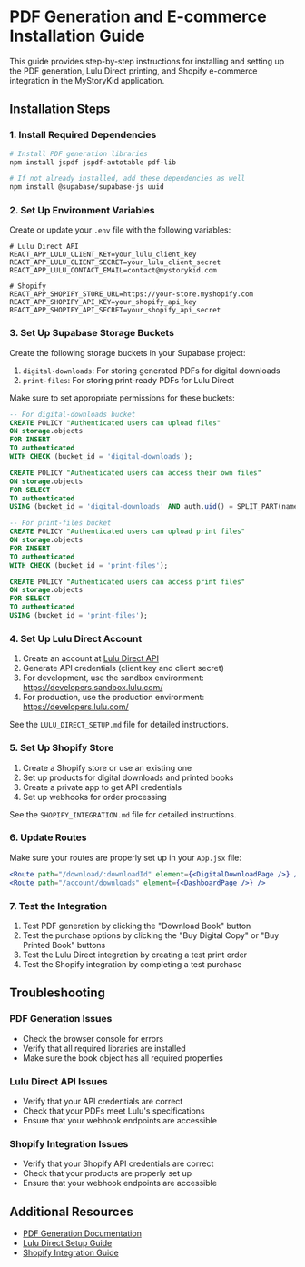 # PDF Generation and E-commerce Installation Guide

This guide provides step-by-step instructions for installing and setting up the PDF generation, Lulu Direct printing, and Shopify e-commerce integration in the MyStoryKid application.

## Installation Steps

### 1. Install Required Dependencies

```bash
# Install PDF generation libraries
npm install jspdf jspdf-autotable pdf-lib

# If not already installed, add these dependencies as well
npm install @supabase/supabase-js uuid
```

### 2. Set Up Environment Variables

Create or update your `.env` file with the following variables:

```
# Lulu Direct API
REACT_APP_LULU_CLIENT_KEY=your_lulu_client_key
REACT_APP_LULU_CLIENT_SECRET=your_lulu_client_secret
REACT_APP_LULU_CONTACT_EMAIL=contact@mystorykid.com

# Shopify
REACT_APP_SHOPIFY_STORE_URL=https://your-store.myshopify.com
REACT_APP_SHOPIFY_API_KEY=your_shopify_api_key
REACT_APP_SHOPIFY_API_SECRET=your_shopify_api_secret
```

### 3. Set Up Supabase Storage Buckets

Create the following storage buckets in your Supabase project:

1. `digital-downloads`: For storing generated PDFs for digital downloads
2. `print-files`: For storing print-ready PDFs for Lulu Direct

Make sure to set appropriate permissions for these buckets:

```sql
-- For digital-downloads bucket
CREATE POLICY "Authenticated users can upload files"
ON storage.objects
FOR INSERT
TO authenticated
WITH CHECK (bucket_id = 'digital-downloads');

CREATE POLICY "Authenticated users can access their own files"
ON storage.objects
FOR SELECT
TO authenticated
USING (bucket_id = 'digital-downloads' AND auth.uid() = SPLIT_PART(name, '/', 1)::uuid);

-- For print-files bucket
CREATE POLICY "Authenticated users can upload print files"
ON storage.objects
FOR INSERT
TO authenticated
WITH CHECK (bucket_id = 'print-files');

CREATE POLICY "Authenticated users can access print files"
ON storage.objects
FOR SELECT
TO authenticated
USING (bucket_id = 'print-files');
```

### 4. Set Up Lulu Direct Account

1. Create an account at [Lulu Direct API](https://developers.lulu.com/)
2. Generate API credentials (client key and client secret)
3. For development, use the sandbox environment: https://developers.sandbox.lulu.com/
4. For production, use the production environment: https://developers.lulu.com/

See the `LULU_DIRECT_SETUP.md` file for detailed instructions.

### 5. Set Up Shopify Store

1. Create a Shopify store or use an existing one
2. Set up products for digital downloads and printed books
3. Create a private app to get API credentials
4. Set up webhooks for order processing

See the `SHOPIFY_INTEGRATION.md` file for detailed instructions.

### 6. Update Routes

Make sure your routes are properly set up in your `App.jsx` file:

```jsx
<Route path="/download/:downloadId" element={<DigitalDownloadPage />} />
<Route path="/account/downloads" element={<DashboardPage />} />
```

### 7. Test the Integration

1. Test PDF generation by clicking the "Download Book" button
2. Test the purchase options by clicking the "Buy Digital Copy" or "Buy Printed Book" buttons
3. Test the Lulu Direct integration by creating a test print order
4. Test the Shopify integration by completing a test purchase

## Troubleshooting

### PDF Generation Issues

- Check the browser console for errors
- Verify that all required libraries are installed
- Make sure the book object has all required properties

### Lulu Direct API Issues

- Verify that your API credentials are correct
- Check that your PDFs meet Lulu's specifications
- Ensure that your webhook endpoints are accessible

### Shopify Integration Issues

- Verify that your Shopify API credentials are correct
- Check that your products are properly set up
- Ensure that your webhook endpoints are accessible

## Additional Resources

- [PDF Generation Documentation](./PDF_ECOMMERCE_README.md)
- [Lulu Direct Setup Guide](./LULU_DIRECT_SETUP.md)
- [Shopify Integration Guide](./SHOPIFY_INTEGRATION.md)
